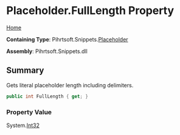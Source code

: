 # Placeholder\.FullLength Property

[Home](../../../../README.md)

**Containing Type**: Pihrtsoft\.Snippets\.[Placeholder](../README.md)

**Assembly**: Pihrtsoft\.Snippets\.dll

## Summary

Gets literal placeholder length including delimiters\.

```csharp
public int FullLength { get; }
```

### Property Value

System\.[Int32](https://docs.microsoft.com/en-us/dotnet/api/system.int32)

